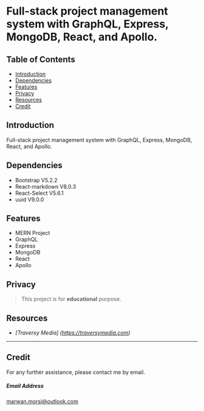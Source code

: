 # Full-stack project management system with GraphQL, Express, MongoDB, React, and Apollo.

## Table of Contents

- [Introduction](#introduction)
- [Dependencies](#dependencies)
- [Features](#features)
- [Privacy](#privacy)
- [Resources](#resources)
- [Credit](#credit)

## Introduction

Full-stack project management system with GraphQL, Express, MongoDB, React, and Apollo.

## Dependencies

- Bootstrap V5.2.2
- React-markdown V8.0.3
- React-Select V5.6.1
- uuid V9.0.0

## Features

- MERN Project
- GraphQL
- Express
- MongoDB
- React
- Apollo

## Privacy

> This project is for **educational** purpose.

## Resources

- _[Traversy Media] (https://traversymedia.com)_

---

## Credit

For any further assistance, please contact me by email.

##### Email Address

<marwan.morsi@outlook.com>

